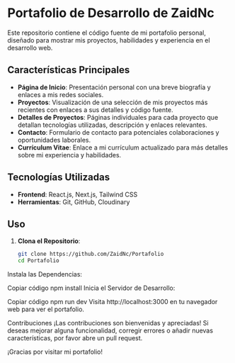 # Portafolio de Desarrollo de ZaidNc

Este repositorio contiene el código fuente de mi portafolio personal, diseñado para mostrar mis proyectos, habilidades y experiencia en el desarrollo web.

## Características Principales

- **Página de Inicio**: Presentación personal con una breve biografía y enlaces a mis redes sociales.
- **Proyectos**: Visualización de una selección de mis proyectos más recientes con enlaces a sus detalles y código fuente.
- **Detalles de Proyectos**: Páginas individuales para cada proyecto que detallan tecnologías utilizadas, descripción y enlaces relevantes.
- **Contacto**: Formulario de contacto para potenciales colaboraciones y oportunidades laborales.
- **Currículum Vitae**: Enlace a mi currículum actualizado para más detalles sobre mi experiencia y habilidades.

## Tecnologías Utilizadas

- **Frontend**: React.js, Next.js, Tailwind CSS
- **Herramientas**: Git, GitHub, Cloudinary

## Uso

1. **Clona el Repositorio**:

   ```bash
   git clone https://github.com/ZaidNc/Portafolio
   cd Portafolio
Instala las Dependencias:

Copiar código
npm install
Inicia el Servidor de Desarrollo:

Copiar código
npm run dev
Visita http://localhost:3000 en tu navegador web para ver el portafolio.

Contribuciones
¡Las contribuciones son bienvenidas y apreciadas! Si deseas mejorar alguna funcionalidad, corregir errores o añadir nuevas características, por favor abre un pull request.

¡Gracias por visitar mi portafolio!
